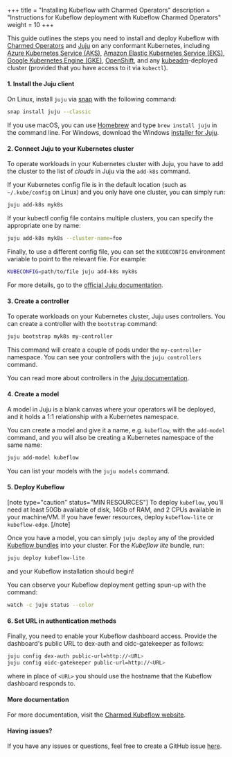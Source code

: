 +++
title = "Installing Kubeflow with Charmed Operators"
description = "Instructions for Kubeflow deployment with Kubeflow Charmed Operators"
weight = 10
+++

This guide outlines the steps you need to install and deploy Kubeflow with [Charmed Operators](https://charmed-kubeflow.io/docs) and [Juju](https://juju.is/docs/kubernetes) on any conformant Kubernetes, including [Azure Kubernetes Service (AKS)](https://docs.microsoft.com/en-us/azure/aks/), [Amazon Elastic Kubernetes Service (EKS)](https://docs.aws.amazon.com/eks/index.html), [Google Kubernetes Engine (GKE)](https://cloud.google.com/kubernetes-engine/docs/), [OpenShift](https://docs.openshift.com), and any [kubeadm](https://kubernetes.io/docs/reference/setup-tools/kubeadm/)-deployed cluster (provided that you have access to it via `kubectl`). 

#### 1. Install the Juju client

On Linux, install `juju` via [snap](https://snapcraft.io/docs/installing-snapd) with the following command:

```bash
snap install juju --classic
```

If you use macOS, you can use [Homebrew](https://brew.sh) and type `brew install juju` in the command line. For Windows, download the Windows [installer for Juju](https://launchpad.net/juju/2.8/2.8.5/+download/juju-setup-2.8.5-signed.exe).

#### 2. Connect Juju to your Kubernetes cluster

To operate workloads in your Kubernetes cluster with Juju, you have to add the cluster to the list of *clouds* in Juju via the `add-k8s` command.

If your Kubernetes config file is in the default location (such as `~/.kube/config` on Linux) and you only have one cluster, you can simply run:

```bash
juju add-k8s myk8s
```
If your kubectl config file contains multiple clusters, you can specify the appropriate one by name:

```bash
juju add-k8s myk8s --cluster-name=foo
```
Finally, to use a different config file, you can set the `KUBECONFIG` environment variable to point to the relevant file. For example:

```bash
KUBECONFIG=path/to/file juju add-k8s myk8s
```

For more details, go to the [official Juju documentation](https://juju.is/docs/clouds).

#### 3. Create a controller

To operate workloads on your Kubernetes cluster, Juju uses controllers. You can create a controller with the  `bootstrap`  command:

```bash
juju bootstrap myk8s my-controller
```

This command will create a couple of pods under the `my-controller` namespace. You can see your controllers with the `juju controllers` command.

You can read more about controllers in the [Juju documentation](https://juju.is/docs/creating-a-controller).

#### 4. Create a model

A model in Juju is a blank canvas where your operators will be deployed, and it holds a 1:1 relationship with a Kubernetes namespace.

You can create a model and give it a name, e.g. `kubeflow`, with the `add-model` command, and you will also be creating a Kubernetes namespace of the same name:

```bash
juju add-model kubeflow
```
You can list your models with the `juju models` command.

#### 5. Deploy Kubeflow

[note type="caution" status="MIN RESOURCES"]
To deploy `kubeflow`, you'll need at least 50Gb available of disk, 14Gb of RAM, and 2 CPUs available in your machine/VM.
If you have fewer resources, deploy `kubeflow-lite` or `kubeflow-edge`.
[/note]

Once you have a model, you can simply `juju deploy` any of the provided [Kubeflow bundles](https://charmed-kubeflow.io/docs/operators-and-bundles) into your cluster. For the _Kubeflow lite_ bundle, run:

```bash
juju deploy kubeflow-lite
```

and your Kubeflow installation should begin!

You can observe your Kubeflow deployment getting spun-up with the command:

```bash
watch -c juju status --color
```

#### 6. Set URL in authentication methods 

Finally, you need to enable your Kubeflow dashboard access. Provide the dashboard's public URL to dex-auth and oidc-gatekeeper as follows:

```bash
juju config dex-auth public-url=http://<URL>
juju config oidc-gatekeeper public-url=http://<URL>
```

where in place of `<URL>` you should use the hostname that the Kubeflow dashboard responds to.

#### More documentation

For more documentation, visit the [Charmed Kubeflow website](https://charmed-kubeflow.io/docs).

#### Having issues?

If you have any issues or questions, feel free to create a GitHub issue [here](https://github.com/canonical/bundle-kubeflow/issues).
